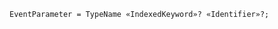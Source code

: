 <!-- This file is generated automatically by infrastructure scripts. Please don't edit by hand. -->

```{ .ebnf .slang-ebnf #EventParameter }
EventParameter = TypeName «IndexedKeyword»? «Identifier»?;
```
